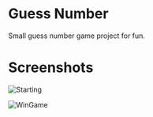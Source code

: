 # Guess Number

Small guess number game project for fun.

# Screenshots

![Starting](image.png)

![WinGame](image-1.png)
